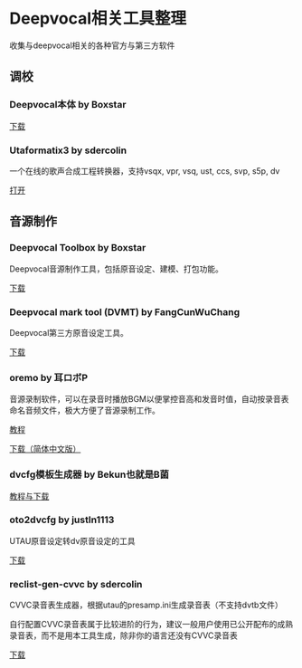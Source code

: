 # Deepvocal相关工具整理
收集与deepvocal相关的各种官方与第三方软件

## 调校

### Deepvocal本体 by Boxstar
[下载](https://www.deep-vocal.com/#/Downloading?target=editor)

### Utaformatix3 by sdercolin
一个在线的歌声合成工程转换器，支持vsqx, vpr, vsq, ust, ccs, svp, s5p, dv 

[打开](https://sdercolin.github.io/utaformatix3/)

## 音源制作

### Deepvocal Toolbox by Boxstar
Deepvocal音源制作工具，包括原音设定、建模、打包功能。

[下载](https://www.deep-vocal.com/#/Downloading?target=toolbox)

### Deepvocal mark tool (DVMT) by FangCunWuChang
Deepvocal第三方原音设定工具。

[下载](https://github.com/FangCunWuChang/DeepVocal-Mark-Tool/releases)

### oremo by 耳ロボP
音源录制软件，可以在录音时播放BGM以便掌控音高和发音时值，自动按录音表命名音频文件，极大方便了音源录制工作。

[教程](https://utaujc.jimdofree.com/blog/utau%E9%9F%B3%E6%BA%90%E5%BD%95%E9%9F%B3%E6%95%99%E7%A8%8B-1/)

[下载（简体中文版）](https://tieba.baidu.com/p/6059601688?red_tag=1341458526)

### dvcfg模板生成器 by Bekun也就是B菌
[教程与下载](https://www.bilibili.com/read/cv5381992)

### oto2dvcfg by justln1113
UTAU原音设定转dv原音设定的工具

[下载](https://github.com/justln1113/oto2dvcfg)

### reclist-gen-cvvc by sdercolin
CVVC录音表生成器，根据utau的presamp.ini生成录音表（不支持dvtb文件）

自行配置CVVC录音表属于比较进阶的行为，建议一般用户使用已公开配布的成熟录音表，而不是用本工具生成，除非你的语言还没有CVVC录音表

[下载](https://github.com/sdercolin/reclist-gen-cvvc/releases)